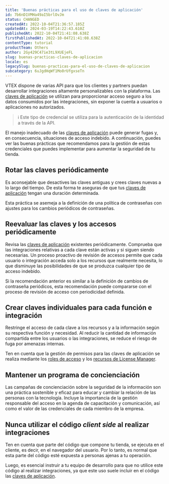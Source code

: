 ```yaml
---
title: 'Buenas prácticas para el uso de claves de aplicación'
id: 7b6nD1VMHa49aI5brlOvJm
status: CHANGED
createdAt: 2022-10-04T21:36:57.185Z
updatedAt: 2024-03-19T14:22:43.610Z
publishedAt: 2022-10-04T21:41:08.638Z
firstPublishedAt: 2022-10-04T21:41:08.638Z
contentType: tutorial
productTeam: Others
author: 2Gy429C47ie3tL9XUEjeFL
slug: buenas-practicas-claves-de-aplicacion
locale: es
legacySlug: buenas-practicas-para-el-uso-de-claves-de-aplicacion
subcategory: 6uJgdHqWf1Mo0rUfgxseTn
---
```


VTEX dispone de varias API para que los clientes y partners puedan desarrollar integraciones altamente personalizables con la plataforma.  Las [claves de aplicación](https://help.vtex.com/tutorial/application-keys--2iffYzlvvz4BDMr6WGUtet) se utilizan para proporcionar acceso seguro a los datos consumidos por las integraciones, sin exponer la cuenta a usuarios o aplicaciones no autorizados.

>ℹ️ Este tipo de credencial se utiliza para la autenticación de la identidad a través de la API.

El manejo inadecuado de las [claves de aplicación](https://help.vtex.com/tutorial/application-keys--2iffYzlvvz4BDMr6WGUtet) puede generar fugas y, en consecuencia, situaciones de acceso indebido. A continuación, puedes ver las buenas prácticas que recomendamos para la gestión de estas credenciales que puedes implementar para aumentar la seguridad de tu tienda.

## Rotar las claves periódicamente

Es aconsejable que desactives las claves antiguas y crees claves nuevas a lo largo del tiempo. De esta forma te aseguras de que tus [claves de aplicación](https://help.vtex.com/tutorial/application-keys--2iffYzlvvz4BDMr6WGUtet) tengan una duración determinada.

Esta práctica se asemeja a la definición de una política de contraseñas con ajustes para los cambios periódicos de contraseñas.

## Reevaluar las claves y los accesos periódicamente

Revisa las [claves de aplicación](https://help.vtex.com/tutorial/application-keys--2iffYzlvvz4BDMr6WGUtet) existentes periódicamente. Comprueba que las integraciones relativas a cada clave están activas y si siguen siendo necesarias. Un proceso proactivo de revisión de accesos permite que cada usuario o integración acceda solo a los recursos que realmente necesita, lo que disminuye las posibilidades de que se produzca cualquier tipo de acceso indebido.

Si la recomendación anterior es similar a la definición de cambios de contraseña periódicos, esta recomendación puede compararse con el proceso de revisión de acceso con periodicidad definida.

## Crear claves individuales para cada función e integración

Restringe el acceso de cada clave a los recursos y a la información según su respectiva función y necesidad. Al reducir la cantidad de información compartida entre los usuarios o las integraciones, se reduce el riesgo de fuga por amenazas internas.

Ten en cuenta que la gestión de permisos para las claves de aplicación se realiza mediante los [roles de acceso](https://help.vtex.com/tutorial/roles--7HKK5Uau2H6wxE1rH5oRbc) y los [recursos de License Manager](https://help.vtex.com/tutorial/license-manager-resources--3q6ztrC8YynQf6rdc6euk3).

## Mantener un programa de concienciación

Las campañas de concienciación sobre la seguridad de la información son una práctica sostenible y eficaz para educar y cambiar la relación de las personas con la tecnología. Incluye la importancia de la gestión responsable del acceso en la agenda de capacitación y comunicación, así como el valor de las credenciales de cada miembro de la empresa.

## Nunca utilizar el código _client side_ al realizar integraciones

Ten en cuenta que parte del código que compone tu tienda, se ejecuta en el cliente, es decir, en el navegador del usuario. Por lo tanto, es normal que esta parte del código esté expuesta a personas ajenas a tu operación.

Luego, es esencial instruir a tu equipo de desarrollo para que no utilice este código al realizar integraciones, ya que este uso suele incluir en el código las [claves de aplicación](https://help.vtex.com/tutorial/application-keys--2iffYzlvvz4BDMr6WGUtet).

